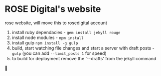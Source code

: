 ROSE Digital's website
======================

rose website, will move this to rosedigital account

1. install ruby dependacies - `gem install jekyll rouge`
2. install node modules - `npm install`
3. install gulp `npm install -g gulp`
4. build, start watching file changes and start a server with draft posts - `gulp` (you can add `--limit_posts 1` for speed)
5. to build for deployment remove the '--drafts' from the jekyll command

:rose:
